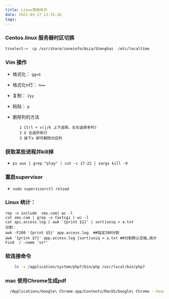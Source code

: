 ```yaml
---
title: Linux常用命令
date: 2021-03-17 13:35:16
tags:
---
```


### Centos.linux 服务器时区切换

```shell
tzselect->  cp /usr/share/zoneinfo/Asia/Shanghai  /etc/localtime
```

### Vim 操作 

 - 格式化： `gg=G`
 - 格式化n行： `n==`
 - 复制：  `2yy`  
 - 粘贴：  `p`
 - 删除列的方法
 
     ```
        1 Ctrl + v(j/k 上下选择。左右选择多列)
        2 G 全选所有行
        3 按下x 即可删除对应列
     ```

### 获取某些进程并kill掉

- `ps aux | grep "play" | cut -c 17-22 | xargs kill -9`

### 重启supervisor

- `sudo supervisorctl reload`

### Linux 统计：

``` 
rep -o include  sms.com| wc -l
cat sms.com | grep -o fastcgi | wc -l
cat api.access.log | awk '{print $1}' | sort|uniq > a.txt
分割：
awk -F200 '{print $5}' app.access.log  ##指定200分割
awk '{print $7}' app.access.log |sort|uniq > a.txt ##分割默认空格,统计
Find  / -name 'ss*'

```

### 软连接命令  
```sh
    ln -s /application/system/php7/bin/php /usr/local/bin/php7
````
###  mac 使用Chrome生成pdf

```sh
  /Applications/Google\ Chrome.app/Contents/MacOS/Google\ Chrome --headless --disable-gpu --print-to-pdf=220.pdf https://mo.fish/main/home/hot
```